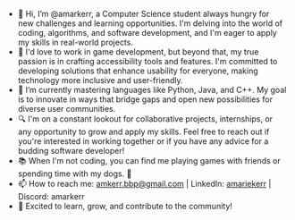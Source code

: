 - 👋 Hi, I’m @amarkerr, a Computer Science student always hungry for new challenges and learning opportunities. I'm delving into the world of coding, algorithms, and software development, and I'm eager to apply my skills in real-world projects.
- 👀 I'd love to work in game development, but beyond that, my true passion is in crafting accessibility tools and features. I'm committed to developing solutions that enhance usability for everyone, making technology more inclusive and user-friendly. 
- 🌱 I’m currently mastering languages like Python, Java, and C++. My goal is to innovate in ways that bridge gaps and open new possibilities for diverse user communities.
- 🔍 I'm on a constant lookout for collaborative projects, internships, or any opportunity to grow and apply my skills. Feel free to reach out if you're interested in working together or if you have any advice for a budding software developer!
- 📚 When I'm not coding, you can find me playing games with friends or spending time with my dogs. 🐶
- 📫 How to reach me: amkerr.bbp@gmail.com | LinkedIn: [amariekerr](https://www.linkedin.com/in/amariekerr/) | Discord: amarkerr
- 🌟 Excited to learn, grow, and contribute to the community!

<!---
amarkerr/amarkerr is a ✨ special ✨ repository because its `README.md` (this file) appears on your GitHub profile.
You can click the Preview link to take a look at your changes.
--->
